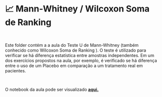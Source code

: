 # 📈 Mann-Whitney / Wilcoxon Soma de Ranking 

<br>

Este folder contém a a aula do Teste U de Mann-Whitney (também conhecido como Wilcoxon Soma de Ranking ).
O teste é utilizado para verificar se há diferença estatística entre amostras independentes. Em um dos exercícios propostos na aula, por exemplo, é verificado se há diferença entre o uso de um Placebo em comparação a um tratamento real em pacientes. 

<br> 

O notebook da aula pode ser visualizado **[aqui.](https://nbviewer.org/github/Data-Aqa/aulas/blob/main/estatistica/testes%20de%20hipotese/mann_whitney/Mann-Whitney.ipynb)** 
